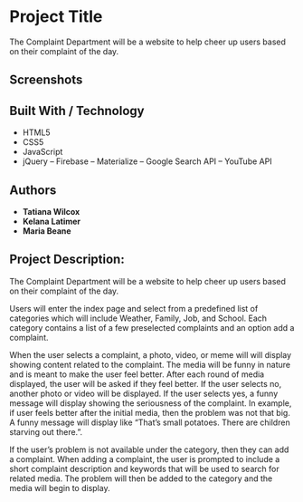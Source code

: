 # Project Title

The Complaint Department will be a website to help cheer up users based on their complaint of the day.

## Screenshots

## Built With / Technology

- HTML5
- CSS5
- JavaScript
- jQuery
– Firebase
– Materialize
– Google Search API
– YouTube API


## Authors

* **Tatiana Wilcox**
* **Kelana Latimer**
* **Maria Beane**

## Project Description:
The Complaint Department will be a website to help cheer up users based on their complaint of the day.

Users will enter the index page and select from a predefined list of categories which will include Weather, Family, Job, and School. Each category contains a list of a few preselected complaints and an option add a complaint.

When the user selects a complaint, a photo, video, or meme will will display showing content related to the complaint. The media will be funny in nature and is meant to make the user feel better. After each round of media displayed, the user will be asked if they feel better. If the user selects no, another photo or video will be displayed. If the user selects yes, a funny message will display showing the seriousness of the complaint. In example, if user feels better after the initial media, then the problem was not that big. A funny message will display like “That’s small potatoes. There are children starving out there.”.

If the user’s problem is not available under the category, then they can add a complaint. When adding a complaint, the user is prompted to include a short complaint description and keywords that will be used to search for related media. The problem will then be added to the category and the media will begin to display.